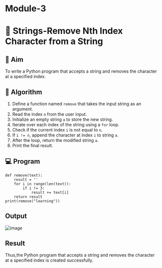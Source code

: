 # Module-3
# 🧹 Strings-Remove Nth Index Character from a String

## 🎯 Aim
To write a Python program that accepts a string and removes the character at a specified index.

## 🧠 Algorithm
1. Define a function named `remove` that takes the input string as an argument.
2. Read the index `n` from the user input.
3. Initialize an empty string `a` to store the new string.
4. Iterate over each index of the string using a `for` loop.
5. Check if the current index `i` is not equal to `n`.
6. If `i != n`, append the character at index `i` to string `a`.
7. After the loop, return the modified string `a`.
8. Print the final result.

## 💻 Program
```
def remove(text):
    result = ''
    for i in range(len(text)):
        if i != 3:  
            result += text[i]
    return result
print(remove("learning")) 

```
## Output
![image](https://github.com/user-attachments/assets/f1f1d6a6-8d13-4577-a256-dedaac0c4a93)

## Result
Thus,the Python program that accepts a string and removes the character at a specified index is created successfully.
